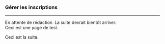 ### Gérer les inscriptions

---

En attente de rédaction. La suite devrait bientôt arriver.   
Ceci est une page de test.

Ceci est la suite. 

